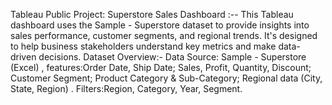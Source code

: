  Tableau Public Project: Superstore Sales Dashboard :-- This Tableau dashboard uses the Sample - Superstore dataset to provide insights into sales performance, customer segments, and regional trends. It's designed to help business stakeholders understand key metrics and make data-driven decisions.
 Dataset Overview:- Data Source: Sample - Superstore (Excel) , features:Order Date, Ship Date; Sales, Profit, Quantity, Discount; Customer Segment; Product Category & Sub-Category; Regional data (City, State, Region) . 
Filters:Region, Category, Year, Segment.




